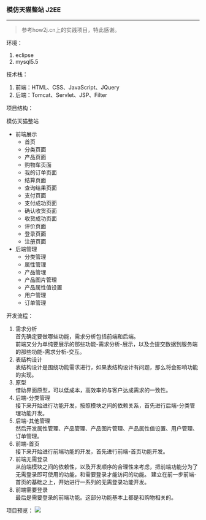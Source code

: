 ### 模仿天猫整站 J2EE
---
> 参考how2j.cn上的实践项目，特此感谢。

环境：
1. eclipse
2. mysql5.5

技术栈：
1. 前端：HTML、CSS、JavaScript、JQuery
2. 后端：Tomcat、Servlet、JSP、Filter

项目结构：

模仿天猫整站
- 前端展示
    - 首页
    - 分类页面
    - 产品页面
    - 购物车页面
    - 我的订单页面
    - 结算页面
    - 查询结果页面
    - 支付页面
    - 支付成功页面
    - 确认收货页面
    - 收货成功页面
    - 评价页面
    - 登录页面
    - 注册页面
- 后端管理
    - 分类管理
    - 属性管理
    - 产品管理
    - 产品图片管理
    - 产品属性值设置
    - 用户管理
    - 订单管理
    
开发流程：
1. 需求分析<br/>
首先确定要做哪些功能，需求分析包括前端和后端。<br/>
前端又分为单纯要展示的那些功能-需求分析-展示，以及会提交数据到服务端的那些功能-需求分析-交互。
2. 表结构设计<br/>
表结构设计是围绕功能需求进行，如果表结构设计有问题，那么将会影响功能的实现。
3. 原型<br/>
借助界面原型，可以低成本，高效率的与客户达成需求的一致性。
4. 后端-分类管理<br/>
接下来开始进行功能开发，按照模块之间的依赖关系，首先进行后端-分类管理功能开发。
5. 后端-其他管理<br/>
然后开发属性管理、产品管理、产品图片管理、产品属性值设置、用户管理、订单管理。
6. 前端-首页<br/>
接下来开始进行前端功能的开发，首先进行前端-首页功能开发。
7. 前端无需登录<br/>
从前端模块之间的依赖性，以及开发顺序的合理性来考虑，把前端功能分为了无需登录即可使用的功能，和需要登录才能访问的功能。 建立在前一步前端-首页的基础之上，开始进行一系列的无需登录功能开发。
8. 前端需要登录<br/>
最后是需要登录的前端功能。这部分功能基本上都是和购物相关的。

项目预览：
![](https://s1.ax1x.com/2020/09/23/wjSLbn.png)